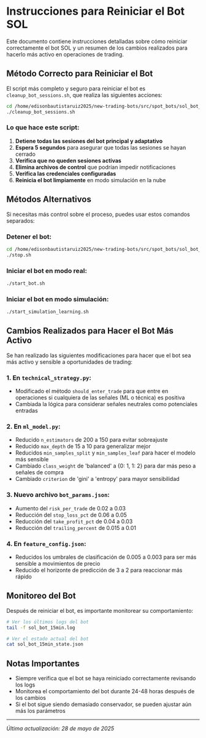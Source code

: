 # Instrucciones para Reiniciar el Bot SOL

Este documento contiene instrucciones detalladas sobre cómo reiniciar correctamente el bot SOL y un resumen de los cambios realizados para hacerlo más activo en operaciones de trading.

## Método Correcto para Reiniciar el Bot

El script más completo y seguro para reiniciar el bot es `cleanup_bot_sessions.sh`, que realiza las siguientes acciones:

```bash
cd /home/edisonbautistaruiz2025/new-trading-bots/src/spot_bots/sol_bot_15m/
./cleanup_bot_sessions.sh
```

### Lo que hace este script:

1. **Detiene todas las sesiones del bot principal y adaptativo**
2. **Espera 5 segundos** para asegurar que todas las sesiones se hayan cerrado
3. **Verifica que no queden sesiones activas**
4. **Elimina archivos de control** que podrían impedir notificaciones
5. **Verifica las credenciales configuradas**
6. **Reinicia el bot limpiamente** en modo simulación en la nube

## Métodos Alternativos

Si necesitas más control sobre el proceso, puedes usar estos comandos separados:

### Detener el bot:
```bash
cd /home/edisonbautistaruiz2025/new-trading-bots/src/spot_bots/sol_bot_15m/
./stop.sh
```

### Iniciar el bot en modo real:
```bash
./start_bot.sh
```

### Iniciar el bot en modo simulación:
```bash
./start_simulation_learning.sh
```

## Cambios Realizados para Hacer el Bot Más Activo

Se han realizado las siguientes modificaciones para hacer que el bot sea más activo y sensible a oportunidades de trading:

### 1. En `technical_strategy.py`:
- Modificado el método `should_enter_trade` para que entre en operaciones si cualquiera de las señales (ML o técnica) es positiva
- Cambiada la lógica para considerar señales neutrales como potenciales entradas

### 2. En `ml_model.py`:
- Reducido `n_estimators` de 200 a 150 para evitar sobreajuste
- Reducido `max_depth` de 15 a 10 para generalizar mejor
- Reducidos `min_samples_split` y `min_samples_leaf` para hacer el modelo más sensible
- Cambiado `class_weight` de 'balanced' a {0: 1, 1: 2} para dar más peso a señales de compra
- Cambiado `criterion` de 'gini' a 'entropy' para mayor sensibilidad

### 3. Nuevo archivo `bot_params.json`:
- Aumento del `risk_per_trade` de 0.02 a 0.03
- Reducción del `stop_loss_pct` de 0.06 a 0.05
- Reducción del `take_profit_pct` de 0.04 a 0.03
- Reducción del `trailing_percent` de 0.015 a 0.01

### 4. En `feature_config.json`:
- Reducidos los umbrales de clasificación de 0.005 a 0.003 para ser más sensible a movimientos de precio
- Reducido el horizonte de predicción de 3 a 2 para reaccionar más rápido

## Monitoreo del Bot

Después de reiniciar el bot, es importante monitorear su comportamiento:

```bash
# Ver los últimos logs del bot
tail -f sol_bot_15min.log

# Ver el estado actual del bot
cat sol_bot_15min_state.json
```

## Notas Importantes

- Siempre verifica que el bot se haya reiniciado correctamente revisando los logs
- Monitorea el comportamiento del bot durante 24-48 horas después de los cambios
- Si el bot sigue siendo demasiado conservador, se pueden ajustar aún más los parámetros

---

*Última actualización: 28 de mayo de 2025*
